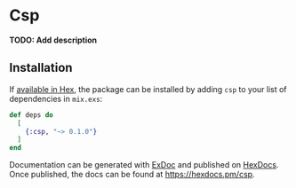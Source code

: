 # Csp

**TODO: Add description**

## Installation

If [available in Hex](https://hex.pm/docs/publish), the package can be installed
by adding `csp` to your list of dependencies in `mix.exs`:

```elixir
def deps do
  [
    {:csp, "~> 0.1.0"}
  ]
end
```

Documentation can be generated with [ExDoc](https://github.com/elixir-lang/ex_doc)
and published on [HexDocs](https://hexdocs.pm). Once published, the docs can
be found at <https://hexdocs.pm/csp>.

